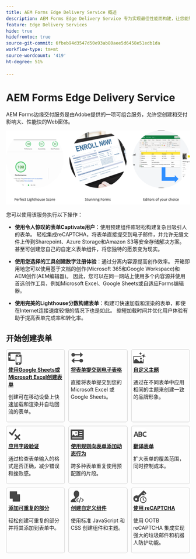 ```yaml
---
title: AEM Forms Edge Delivery Service 概述
description: AEM Forms Edge Delivery Service 专为实现最佳性能而构建，让您能够畅想简化数据收集和用户参与的未来。
feature: Edge Delivery Services
hide: true
hidefromtoc: true
source-git-commit: 6fbeb94d3547d50e93ab80aee5d6458e51edb1da
workflow-type: tm+mt
source-wordcount: '419'
ht-degree: 51%

---
```



# AEM Forms Edge Delivery Service

AEM Forms边缘交付服务是由Adobe提供的一项可组合服务，允许您创建和交付影响大、性能快的Web窗体。

![EDS Forms主要功能](/help/edge/assets/eds-forms-key-features.png)

您可以使用该服务执行以下操作：

* **使用令人惊叹的表单Captivate用户**：使用预建组件库轻松构建复杂且吸引人的表单。 轻松集成reCAPTCHA，将表单直接提交到电子邮件，并允许无缝文件上传到Sharepoint、Azure Storage和Amazon S3等安全存储解决方案。 甚至可创建您自己的自定义表单组件，将您独特的愿景变为现实。

* **使用您选择的工具创建数字注册体验**：通过分离内容源提高创作效率。 开箱即用地您可以使用基于文档的创作(Microsoft 365和Google Workspace)和AEM创作(AEM编辑器)。 因此，您可以在同一网站上使用多个内容源并使用首选创作工具，例如Microsoft Excel、Google Sheets或自适应Forms编辑器。

* **使用完美的Lighthouse分数构建表单**：构建可快速加载和渲染的表单，即使在Internet连接速度较慢的情况下也是如此。 缩短加载时间并优化用户体验有助于提高表单完成率和转化率。


<!-- >
* **Captivate users with stunning forms**: 
Build complex and engaging forms with ease using a library of pre-built components. Easily integrate reCAPTCHA, submit forms directly to email, and allow seamless file uploads to secure storage solutions like Sharepoint, Azure Storage, and Amazon S3. Even create your own custom forms components to bring your unique vision to life. 

    ![Enrollment forms](/help/edge/assets/enrollment-form.png)

* **Build forms with perfect lighthouse score**: Build forms that load and render quickly, even on slow internet connections. Faster loading times and optimized user experience contribute to higher form completion rates and improved conversion rates.

    ![perfect lighthouse score for your forms](/help/edge/assets/lighthouse-forms.png)

* **Create digital enrollment experiences with tools of your choice**: Increase authoring efficiency by decoupling content sources. Out of the box you can use both AEM authoring and document-based authoring. As such, you can work with multiple content sources on the same website and use your preferred authoring tools, such as Microsoft Excel, Google Sheets, or AEM Editors.

    ![Edge Delivery forms authoring tools](/help/edge/assets/edge-delivery-forms-authoring-tools.png)
    
<!--
* **Measure customer impact and deliver effective forms**: Use our RUM dashboards to visualize form performance and identify areas for improvement. Experiment with different versions and continuously optimize your forms for maximum effectiveness, ensuring you capture the data you need and drive better business outcomes.

* **Use Integrated services:** Use integrated services to streamline and empowers your users with a one-stop shop for managing their digital enrollment journeys. Use e-signatures, automated workflows, document of record (DoR), and seamless data integration, simplify the entire digital enrollment process, accelerate approvals, and optimizes your business workflows. 

    
>[!NOTE]
    >
    >
    > WYSIWYG authoring capability, integrated services, and customer impact measuring features are available under early adopter program. You can write to aem-forms-early-adopter-program@adobe.com from your official email id to join the early adopter program and request access to the capability.

    -->

## 开始创建表单

<div>

<style>
    .card-container {
        width: calc(33.33% - 10px);;
        margin: 5px;
        border: 1px solid #ccc;
        border-radius: 5px;
        padding: 5px;
        box-sizing: border-box;
        transition: background-color 0.3s ease; /* Adding transition effect */
    }
    .card-container:hover {
        background-color: #f0f0f0; /* Changing background color on hover */
    }
</style>

<div style="display: flex; flex-wrap: wrap; justify-content: space-between; margin: -5px;">
    <div class="card-container">
        <a href="/help/edge/docs/forms/create-forms.md">
            <img src="/help/edge/assets/smock_devices_18_n.svg" alt="使用 EDS Forms 创建表单" style="border-radius: 5px;"> </b>
            <br><b style="margin-top: 5px;">使用Google Sheets或Microsoft Excel创建表单</b>
        </a>
        <p>创建可在移动设备上快速加载和渲染并自动回流的表单。</p>
    </div>
    <div class="card-container">
        <a href="/help/edge/docs/forms/create-forms.md#manually-configure-a-spreadsheet-to-accept-data">   
            <img src="/help/edge/assets/smock_platformdatamapping_18_n.svg" alt="提交表单" alt="在 EDS Form 中使用表单片段" style="border-radius: 5px;"> </b>
            <br><b style="margin-top: 5px;">将表单提交到电子表格</b>
        </a>
        <p>直接将表单提交到您的 Microsoft Excel 或 Google Sheets。</p>
    </div>
     <div class="card-container">
        <a href="/help/edge/docs/forms/style-theme-forms.md">
            <img src="/help/edge/assets/smock_imageautomode_18_N.svg" alt="对 EDS Form 应用样式或主题" style="border-radius: 5px;"> </b>
            <br><b style="margin-top: 5px;">自定义主题</b>
        </a>
        <p>通过在不同表单中应用相同的主题来创建一致的品牌形象。</p>
    </div>
      <div class="card-container">
        <a href="/help/edge/docs/forms/validate-forms.md">
            <img src="/help/edge/assets/smock_condition_18_n.svg" alt="向表单字段添加验证" style="border-radius: 5px;"> </b>
            <br><b style="margin-top: 5px;">应用字段验证</b>
        </a>
        <p>通过检查表单输入的格式是否正确，减少错误和挫败感。</p>
    </div> 
            <div class="card-container">
        <a href="/help/edge/docs/forms/rules-forms.md">
            <img src="/help/edge/assets/smock_documentfragment_18_n.svg" alt="使用规则向表单添加动态行为" style="border-radius: 5px;"> </b>
            <br><b style="margin-top: 5px;">使用规则向表单添加动态行为</b>
        </a>
        <p>跨多种表单重复使用预配置的片段。</p>
    </div>
    <div class="card-container">
        <a href="/help/edge/docs/forms/translate-forms.md">  
            <img src="/help/edge/assets/smock_abc_18_n.svg" alt="翻译 EDS Form" style="border-radius: 5px;"> </b>
            <br><b style="margin-top: 5px;">翻译表单</b>
        </a>
        <p>扩大表单的覆盖范围，同时控制成本。</p>
    </div>
    <div class="card-container">
        <a href="/help/edge/docs/forms/repeatable-forms.md">  
            <img src="/help/edge/assets/smock_addto_18_n.svg" alt="在 EDS Form 中添加可重复部分" style="border-radius: 5px;"> </b>
            <br><b style="margin-top: 5px;">添加可重复的部分</b>
        </a>
        <p>轻松创建可重复的部分并将其添加到表单中。</p>
    </div>
    <div class="card-container">
        <a href="/help/edge/docs/forms/custom-components-forms.md"> 
            <img src="/help/edge/assets/smock_userdeveloper_18_n.svg" alt="使用标准 JavaScript 和 CSS 创建自定义表单组件"  style="border-radius: 5px;"> </b>
            <br><b style="margin-top: 5px;">创建自定义组件</b>
        </a>
        <p>使用标准 JavaScript 和 CSS 创建组件和主题。</p>
    </div>
    <div class="card-container">
        <a href="/help/edge/docs/forms/recaptacha-forms.md">  
            <img src="/help//edge/assets/smock_keyclock_18_n.svg" alt="以 EDS Form 的形式使用 reCAPTCHA" style="border-radius: 5px;"> </b>
            <br><b style="margin-top: 5px;">使用 reCAPTCHA</b>
        </a>
        <p>使用 OOTB reCAPTCHA 集成实现强大的垃圾邮件和机器人防护功能。</p>
    </div>


</div>


</br>









